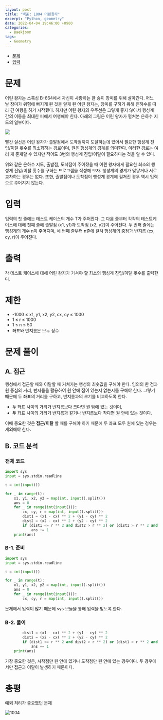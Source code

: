 ```yaml
---
layout: post
title: "백준: 1004 어린왕자"
excerpt: "Python, geometry"
date: 2022-04-04 19:46:00 +0900
categories:
  - Baekjoon
tags:
  - Geometry
---
```


- [문제](#문제)
- [입력](#입력)

# 문제

어린 왕자는 소혹성 B-664에서 자신이 사랑하는 한 송이 장미를 위해 살아간다. 어느 날 장미가 위험에 빠지게 된 것을 알게 된 어린 왕자는, 장미를 구하기 위해 은하수를 따라 긴 여행을 하기 시작했다. 하지만 어린 왕자의 우주선은 그렇게 좋지 않아서 행성계 간의 이동을 최대한 피해서 여행해야 한다. 아래의 그림은 어린 왕자가 펼쳐본 은하수 지도의 일부이다.

<img src="https://onlinejudgeimages.s3-ap-northeast-1.amazonaws.com/upload/201003/dfcmhrjj_113gw6bcng2_b.gif" />

빨간 실선은 어린 왕자가 출발점에서 도착점까지 도달하는데 있어서 필요한 행성계 진입/이탈 횟수를 최소화하는 경로이며, 원은 행성계의 경계를 의미한다. 이러한 경로는 여러 개 존재할 수 있지만 적어도 3번의 행성계 진입/이탈이 필요하다는 것을 알 수 있다.

위와 같은 은하수 지도, 출발점, 도착점이 주어졌을 때 어린 왕자에게 필요한 최소의 행성계 진입/이탈 횟수를 구하는 프로그램을 작성해 보자. 행성계의 경계가 맞닿거나 서로 교차하는 경우는 없다. 또한, 출발점이나 도착점이 행성계 경계에 걸쳐진 경우 역시 입력으로 주어지지 않는다.

# 입력

입력의 첫 줄에는 테스트 케이스의 개수 T가 주어진다. 그 다음 줄부터 각각의 테스트케이스에 대해 첫째 줄에 출발점 (x1, y1)과 도착점 (x2, y2)이 주어진다. 두 번째 줄에는 행성계의 개수 n이 주어지며, 세 번째 줄부터 n줄에 걸쳐 행성계의 중점과 반지름 (cx, cy, r)이 주어진다.

# 출력

각 테스트 케이스에 대해 어린 왕자가 거쳐야 할 최소의 행성계 진입/이탈 횟수를 출력한다.

# 제한

- -1000 ≤ x1, y1, x2, y2, cx, cy ≤ 1000
- 1 ≤ r ≤ 1000
- 1 ≤ n ≤ 50
- 좌표와 반지름은 모두 정수

# 문제 풀이

## A. 접근

행성에서 접근할 때와 이탈할 때 거쳐가는 행성의 최솟값을 구해야 한다. 임의의 한 점과 원 중심의 거리, 반지름을 활용하여 원 안에 점이 있는지 없는지를 구해야 한다. 그렇기 때문에 두 좌표의 거리를 구하고, 반지름과의 크기를 비교하도록 한다.

- 두 좌표 사이의 거리가 반지름보다 크다면 원 밖에 있는 것이며,
- 두 좌표 사이의 거리가 반지름과 같거나 반지름보다 작다면 원 안에 있는 것이다.

이때 중요한 것은 **접근/이탈** 할 때를 구해야 하기 때문에 두 좌표 모두 원에 있는 경우는 제외해야 한다.

## B. 코드 분석

### 전체 코드

```py
import sys
input = sys.stdin.readline

t = int(input())

for _ in range(t):
    x1, y1, x2, y2 = map(int, input().split())
    ans = 0
    for _ in range(int(input())):
        cx, cy, r = map(int, input().split())
        dist1 = (x1 - cx) ** 2 + (y1 - cy) ** 2
        dist2 = (x2 - cx) ** 2 + (y2 - cy) ** 2
        if (dist1 <= r ** 2 and dist2 > r ** 2) or (dist1 > r ** 2 and dist2 <= r ** 2):
            ans += 1
    print(ans)
```

### B-1. 준비

```py
import sys
input = sys.stdin.readline

t = int(input())

for _ in range(t):
    x1, y1, x2, y2 = map(int, input().split())
    ans = 0
    for _ in range(int(input())):
        cx, cy, r = map(int, input().split())
```

문제에서 입력이 많기 때문에 sys 모듈을 통해 입력을 받도록 한다.

### B-2. 풀이

```py
        dist1 = (x1 - cx) ** 2 + (y1 - cy) ** 2
        dist2 = (x2 - cx) ** 2 + (y2 - cy) ** 2
        if (dist1 <= r ** 2 and dist2 > r ** 2) or (dist1 > r ** 2 and dist2 <= r ** 2):
            ans += 1
    print(ans)
```

가장 중요한 것은, 시작점만 원 안에 있거나 도착점만 원 안에 있는 경우이다. 두 경우에서만 접근과 이탈이 발생하기 때문이다.

# 총평

예외 처리가 중요했던 문제

![1004](https://user-images.githubusercontent.com/83271772/172640791-d83f9ccf-c01b-45a8-86c8-8bf3a05bcda5.PNG)
